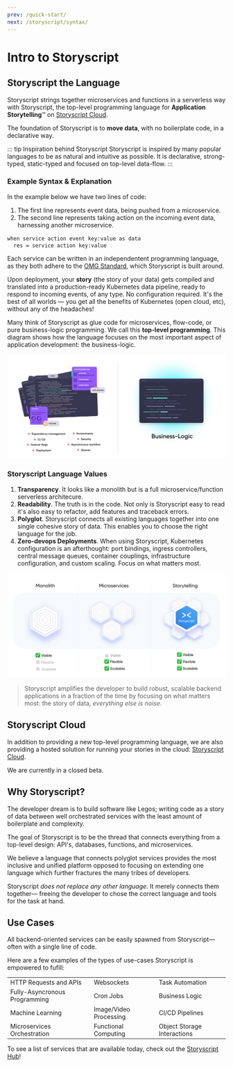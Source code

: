 ```yaml
---
prev: /quick-start/
next: /storyscript/syntax/
---
```


# Intro to Storyscript
## Storyscript the Language

Storyscript strings together microservices and functions in a serverless way with Storyscript, the top-level programming language for **Application Storytelling**™ on [Storyscript Cloud](https://storyscript.io/).


The foundation of Storyscript is to **move data**, with no boilerplate code, in a declarative way.

::: tip Inspiration behind Storyscript
Storyscript is inspired by many popular languages to be as natural and intuitive as possible. It is declarative, strong-typed, static-typed and focused on top-level data-flow.
:::


### Example Syntax & Explanation

In the example below we have two lines of code:

1. The first line represents event data, being pushed from a microservice.
2. The second line represents taking action on the incoming event data, harnessing another microservice.


```story
when service action event key:value as data
  res = service action key:value
```

Each service can be written in an independentent programming language, as they both adhere to the [OMG Standard](https://microservices.guide/), which Storyscript is built around.

Upon deployment, your **story** (the story of your data) gets compiled and translated into a production-ready Kubernetes data pipeline, ready to respond to incoming events, of any type. No configuration required. It's the best of all worlds — you get all the benefits of Kubernetes (open cloud, etc), without any of the headaches!

Many think of Storyscript as glue code for microservices, flow-code, or pure business-logic programming. We call this **top-level programming**. This diagram shows how the language focuses on the most important aspect of application development: the business-logic.


![abstraction](./abstraction.png)

### Storyscript Language Values

1. **Transparency**.
  It looks like a monolith but is a full microservice/function serverless architecure.
1. **Readability**.
  The truth is in the code. Not only is Storyscript easy to read it's also easy to refactor, add features and traceback errors.
1. **Polyglot**.
  Storyscript connects all existing languages together into one single cohesive story of data. This enables you to choose the right language for the job.
1. **Zero-devops Deployments**.
  When using Storyscript, Kubernetes configuration is an afterthought: port bindings, ingress controllers, central message queues, container couplings, infrastructure configuration, and custom scaling. Focus on what matters most.

![stackup](./stackup.png)

> Storyscript amplifies the developer to build robust, scalable backend applications in a fraction of the time by focusing on what matters most: the story of data, *everything else is noise*.

## Storyscript Cloud

In addition to providing a new top-level programming language, we are also providing a hosted solution for running your stories in the cloud: [Storyscript Cloud](https://storyscript.io/).

We are currently in a closed beta.

## Why Storyscript?

The developer dream is to build software like Legos; writing code as a story of data between well orchestrated services with the least amount of boilerplate and complexity.

The goal of Storyscript is to be the thread that connects everything from a top-level design: API's, databases, functions, and microservices.

We believe a language that connects polyglot services provides the most inclusive and unified platform opposed to focusing on extending one language which further fractures the many tribes of developers.

Storyscript *does not replace any other language*. It merely connects them together— freeing the developer to chose the correct language and tools for the task at hand.

## Use Cases

All backend-oriented services can be easily spawned from Storyscript— often with a single line of code.

Here are a few examples of the types of use-cases Storyscript is empowered to fufill:

|                               	|                       	|                             	|
|-------------------------------	|------------------------	|-----------------------------	|
| HTTP Requests and APIs        	| Websockets             	| Task Automation             	|
| Fully-Asyncronous Programming 	| Cron Jobs              	| Business Logic              	|
| Machine Learning              	| Image/Video Processing 	| CI/CD Pipelines             	|
| Microservices Orchestration   	| Functional Computing   	| Object Storage Interactions 	|

To see a list of services that are available today, check out the [Storyscript Hub](https://hub.storyscript.io/)!

